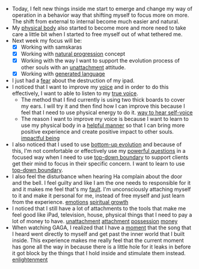 - Today, I felt new things inside me start to emerge and change my way of operation in a behavior way that shifting myself to focus more on more. The shift from external to internal become much easier and natural.
- My [physical body](<physical body.md>) also started to become more and more need to take care a little bit when I started to free myself out of what tethered me.
- Next week my focus will be:
    - [x] Working with samskaras
    - [x] Working with [natural progression](<natural progression.md>) concept
    - [x] Working with the way I want to support the evolution process of other souls with an [unattachment](<unattachment.md>) attitude.
    - [x] Working with [generated language](<generated language.md>)
- I just had a [fear](<fear.md>) about the destruction of my ipad.
- I noticed that I want to improve my [voice](<voice.md>) and in order to do this effectively, I want to able to listen to my [true voice](<true voice.md>). 
    - The method that I find currently is using two thick boards to cover my ears. I will try it and then find how I can improve this because I feel that I need to use physical energy to do it. [way to hear self-voice](<way to hear self-voice.md>)
    - The reason I want to improve my voice is because I want to learn to use my physical body in a [helpful manner](<helpful manner.md>) so that I can bring more positive experience and create positive impact to other souls. [impactful being](<impactful being.md>)
- I also noticed that I used to use [bottom-up evolution](<bottom-up evolution.md>) and because of this, I'm not comfortable or effectively use my [powerful questions](<powerful questions.md>) in a focused way when I need to use [top-down boundary](<top-down boundary.md>) to support clients get their mind to focus in their specific concern. I want to learn to use [top-down boundary](<top-down boundary.md>).
- I also feel the disturbance when hearing Ha complain about the door and the bell. I feel guilty and like I am the one needs to responsible for it and it makes me feel that's my [fault](<fault.md>). I'm unconsciously attaching myself to it and make it personal for me, instead of free myself and just learn from the experience. [emotions](<emotions.md>) [spiritual growth](<spiritual growth.md>)
- I noticed that I still have a lot of attachments to the tools that make me feel good like iPad, television, house, physical things that I need to pay a lot of money to have. [unattachment](<unattachment.md>) [attachment](<attachment.md>) [possession](<possession.md>) [money](<money.md>) 
- When watching GAGA, I realized that I have a [moment](<moment.md>) that the song that I heard went directly to myself and get past the inner world that I built inside. This experience makes me really feel that the current moment has gone all the way in because there is a little hole for it leaks in before it got block by the things that I hold inside and stimulate them instead. [enlightenment](<enlightenment.md>)
